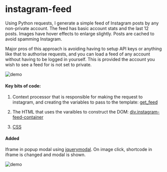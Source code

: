 # instagram-feed

Using Python requests, I generate a simple feed of Instagram posts by any non-private account. The feed has basic account stats and the last 12 posts. Images have hover effects to enlarge slightly. Posts are cached to avoid spamming Instagram.

Major pros of this approach is avoiding having to setup API keys or anything like that to authorise requests, and you can load a feed of any account without having to be logged in yourself. This is provided the account you wish to see a feed for is not set to private.

![demo](https://github.com/bradster45/instagramfeed/blob/master/public/static/images/demo.JPG)

#### Key bits of code:

1) Context processor that is responsible for making the request to instagram, and creating the variables to pass to the template: [get_feed](https://github.com/bradster45/instagramfeed/blob/master/public/context_processors.py)

2) The HTML that uses the varaibles to construct the DOM: [div.instagram-feed-container](https://github.com/bradster45/instagramfeed/blob/master/public/templates/public/index.html)

3) [CSS](https://github.com/bradster45/instagramfeed/blob/master/public/static/css/instagram_feed.css)


#### Added

Iframe in popup modal using [jquerymodal](https://jquerymodal.com/). On image click, shortcode in iframe is changed and modal is shown.

![demo](https://github.com/bradster45/instagramfeed/blob/master/public/static/images/modal.JPG)

